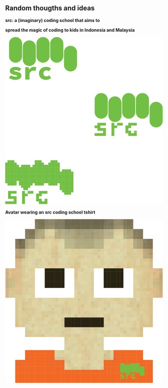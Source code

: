 ## Random thougths and ideas

**src: a (imaginary) coding school that aims to**

**spread the magic of coding to kids in Indonesia and Malaysia** 

![src logo](src_mult.png)






**Avatar wearing an src coding school tshirt** 

![src tshirt](avatar.png)
